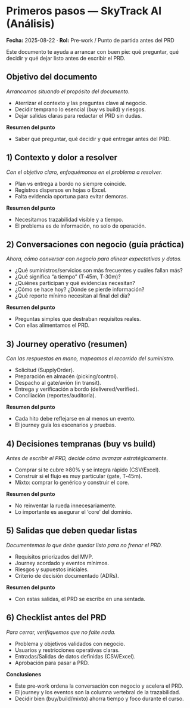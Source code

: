# Primeros pasos — SkyTrack AI (Análisis)
**Fecha:** 2025-08-22 · **Rol:** Pre‑work / Punto de partida antes del PRD

Este documento te ayuda a arrancar con buen pie: qué preguntar, qué decidir y qué dejar listo antes de escribir el PRD.

## Objetivo del documento
*Arrancamos situando el propósito del documento.*
- Aterrizar el contexto y las preguntas clave al negocio.
- Decidir temprano lo esencial (buy vs build) y riesgos.
- Dejar salidas claras para redactar el PRD sin dudas.

**Resumen del punto**
- Saber qué preguntar, qué decidir y qué entregar antes del PRD.

## 1) Contexto y dolor a resolver
*Con el objetivo claro, enfoquémonos en el problema a resolver.*
- Plan vs entrega a bordo no siempre coincide.
- Registros dispersos en hojas o Excel.
- Falta evidencia oportuna para evitar demoras.

**Resumen del punto**
- Necesitamos trazabilidad visible y a tiempo.
- El problema es de información, no solo de operación.

## 2) Conversaciones con negocio (guía práctica)
*Ahora, cómo conversar con negocio para alinear expectativas y datos.*
- ¿Qué suministros/servicios son más frecuentes y cuáles fallan más?
- ¿Qué significa “a tiempo” (T‑45m, T‑30m)?
- ¿Quiénes participan y qué evidencias necesitan?
- ¿Cómo se hace hoy? ¿Dónde se pierde información?
- ¿Qué reporte mínimo necesitan al final del día?

**Resumen del punto**
- Preguntas simples que destraban requisitos reales.
- Con ellas alimentamos el PRD.

## 3) Journey operativo (resumen)
*Con las respuestas en mano, mapeamos el recorrido del suministro.*
- Solicitud (SupplyOrder).
- Preparación en almacén (picking/control).
- Despacho al gate/avión (in transit).
- Entrega y verificación a bordo (delivered/verified).
- Conciliación (reportes/auditoría).

**Resumen del punto**
- Cada hito debe reflejarse en al menos un evento.
- El journey guía los escenarios y pruebas.

## 4) Decisiones tempranas (buy vs build)
*Antes de escribir el PRD, decide cómo avanzar estratégicamente.*
- Comprar si te cubre ≥80% y se integra rápido (CSV/Excel).
- Construir si el flujo es muy particular (gate, T‑45m).
- Mixto: comprar lo genérico y construir el core.

**Resumen del punto**
- No reinventar la rueda innecesariamente.
- Lo importante es asegurar el ‘core’ del dominio.

## 5) Salidas que deben quedar listas
*Documentemos lo que debe quedar listo para no frenar el PRD.*
- Requisitos priorizados del MVP.
- Journey acordado y eventos mínimos.
- Riesgos y supuestos iniciales.
- Criterio de decisión documentado (ADRs).

**Resumen del punto**
- Con estas salidas, el PRD se escribe en una sentada.

## 6) Checklist antes del PRD
*Para cerrar, verifiquemos que no falte nada.*
- Problema y objetivos validados con negocio.
- Usuarios y restricciones operativas claras.
- Entradas/Salidas de datos definidas (CSV/Excel).
- Aprobación para pasar a PRD.

**Conclusiones**
- Este pre‑work ordena la conversación con negocio y acelera el PRD.
- El journey y los eventos son la columna vertebral de la trazabilidad.
- Decidir bien (buy/build/mixto) ahorra tiempo y foco durante el curso.
